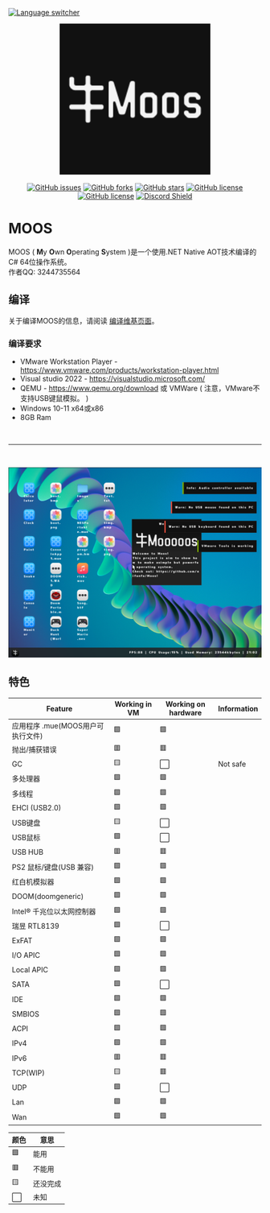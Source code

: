 [![Language switcher](https://img.shields.io/badge/Language%20%2F%20%E8%AF%AD%E8%A8%80-Chinese%20%2F%20%E4%B8%AD%E5%9B%BD-yellow)](https://github.com/nifanfa/MOOS/blob/main/README.md)

<p align="center">
    <img width=300 src="MOOS-Logo.svg"/>
</p>

<p align="center">
    <a href="https://github.com/nifanfa/moos/issues"><img alt="GitHub issues" src="https://img.shields.io/github/issues/nifanfa/moos"></a>
    <a href="https://github.com/nifanfa/moos/network"><img alt="GitHub forks" src="https://img.shields.io/github/forks/nifanfa/moos"></a>
    <a href="https://github.com/nifanfa/moos/stargazers"><img alt="GitHub stars" src="https://img.shields.io/github/stars/nifanfa/moos"></a>
    <a href="https://github.com/nifanfa/moos"><img alt="GitHub license" src="https://img.shields.io/github/license/nifanfa/moos"></a>
    <a href="https://github.com/nifanfa/MOOS/blob/main/LICENSE"><img alt="GitHub license" src="https://img.shields.io/github/license/nifanfa/moos"></a>
    <a href="https://discord.gg/uJstXbx8Pt"><img src="https://discordapp.com/api/guilds/987075686256762890/widget.png?style=shield" alt="Discord Shield"/></a>
</p>

# MOOS

MOOS ( **M**y **O**wn **O**perating **S**ystem )是一个使用.NET Native AOT技术编译的C# 64位操作系统。  
作者QQ: 3244735564  

## 编译
关于编译MOOS的信息，请阅读 [编译维基页面](https://github.com/nifanfa/MOOS/wiki/How-do-you-build-or-compile-MOOS%3F)。

### 编译要求
- VMware Workstation Player - https://www.vmware.com/products/workstation-player.html
- Visual studio 2022 - https://visualstudio.microsoft.com/
- QEMU - https://www.qemu.org/download 或 VMWare ( 注意，VMware不支持USB键鼠模拟。 )
- Windows 10-11 x64或x86
- 8GB Ram

<br/>
<hr/>
<br/>

![截图](Screenshot3.png)

## 特色

| Feature | Working in VM | Working on hardware | Information |
| ------- | ------------- | ------------------- | ----------- |
| 应用程序 .mue(MOOS用户可执行文件) | 🟩 | 🟩 |
| 抛出/捕获错误 | 🟥 | 🟥 | 
| GC | 🟨 | ⬜ | Not safe |
| 多处理器 | 🟩 | 🟩 |
| 多线程 | 🟩 | 🟩 |
| EHCI (USB2.0) | 🟩 | 🟩 |
| USB键盘 | 🟨 | ⬜ |
| USB鼠标 | 🟩 | ⬜ |
| USB HUB | 🟥 | 🟥 |
| PS2 鼠标/键盘(USB 兼容) | 🟩 | 🟩 |
| 红白机模拟器 | 🟩 | 🟩 |
| DOOM(doomgeneric) | 🟩 | 🟩 |
| Intel® 千兆位以太网控制器 | 🟩 | 🟩 |
| 瑞昱 RTL8139 | 🟩 | ⬜ |
| ExFAT | 🟩 | 🟩 |
| I/O APIC | 🟩 | 🟩 |
| Local APIC | 🟩 | 🟩 |
| SATA | 🟩 | ⬜ |
| IDE | 🟩 | 🟩 |
| SMBIOS | 🟩 | 🟩 |
| ACPI | 🟩 | 🟩 |
| IPv4 | 🟩 | 🟩 |
| IPv6 | 🟥 | 🟥 |
| TCP(WIP) | 🟨 | 🟥 |
| UDP | 🟩 | ⬜ |
| Lan | 🟩 | 🟩 |
| Wan | 🟩 | 🟩 |

| 颜色 | 意思 |
| ----- | ------- |
| 🟩 | 能用 |
| 🟥 | 不能用 |
| 🟨 | 还没完成 |
| ⬜ | 未知 |

